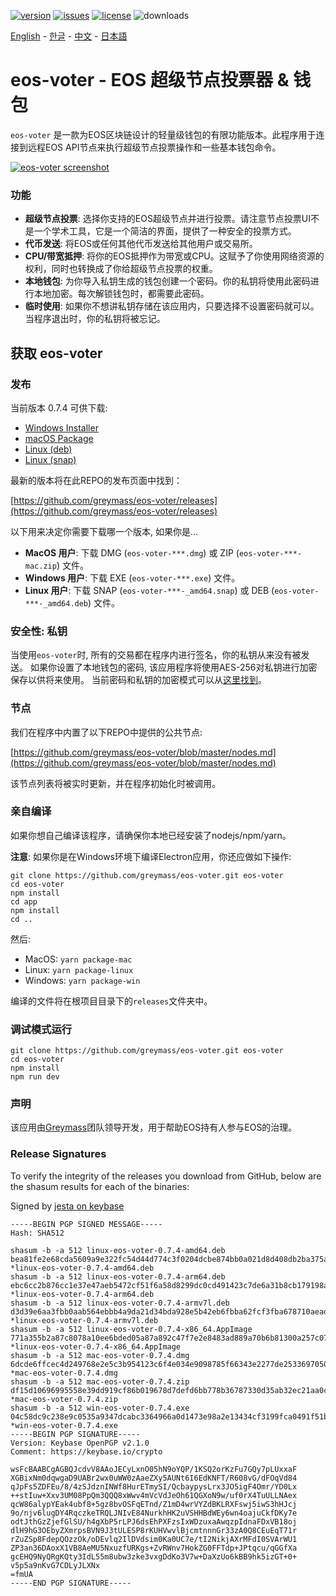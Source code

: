 [![version](https://img.shields.io/github/release/greymass/eos-voter/all.svg)](https://github.com/greymass/eos-voter/releases)
[![issues](https://img.shields.io/github/issues/greymass/eos-voter.svg)](https://github.com/greymass/eos-voter/issues)
[![license](https://img.shields.io/badge/license-MIT-blue.svg)](https://raw.githubusercontent.com/greymass/eos-voter/master/LICENSE)
![downloads](https://img.shields.io/github/downloads/greymass/eos-voter/total.svg)

[English](https://github.com/greymass/eos-voter/blob/master/README.md) - [한글](https://github.com/greymass/eos-voter/blob/master/README.kr.md) - [中文](https://github.com/greymass/eos-voter/blob/master/README.zh.md) - [日本語](https://github.com/greymass/eos-voter/blob/master/README.ja.md)

# eos-voter - EOS 超级节点投票器 & 钱包

`eos-voter` 是一款为EOS区块链设计的轻量级钱包的有限功能版本。此程序用于连接到远程EOS API节点来执行超级节点投票操作和一些基本钱包命令。

[![eos-voter screenshot](https://raw.githubusercontent.com/greymass/eos-voter/master/eos-voter.png)](https://raw.githubusercontent.com/greymass/eos-voter/master/eos-voter.png)

### 功能

- **超级节点投票**: 选择你支持的EOS超级节点并进行投票。请注意节点投票UI不是一个学术工具，它是一个简洁的界面，提供了一种安全的投票方式。
- **代币发送**: 将EOS或任何其他代币发送给其他用户或交易所。
- **CPU/带宽抵押**: 将你的EOS抵押作为带宽或CPU。这赋予了你使用网络资源的权利，同时也转换成了你给超级节点投票的权重。
- **本地钱包**: 为你导入私钥生成的钱包创建一个密码。你的私钥将使用此密码进行本地加密。每次解锁钱包时，都需要此密码。
- **临时使用**: 如果你不想讲私钥存储在该应用内，只要选择不设置密码就可以。当程序退出时，你的私钥将被忘记。

## 获取 eos-voter

### 发布

当前版本 0.7.4 可供下载:

- [Windows Installer](https://github.com/greymass/eos-voter/releases/download/v0.7.4/win-eos-voter-0.7.4.exe)
- [macOS Package](https://github.com/greymass/eos-voter/releases/download/v0.7.4/mac-eos-voter-0.7.4.dmg)
- [Linux (deb)](https://github.com/greymass/eos-voter/releases/download/v0.7.4/linux-eos-voter-0.7.4-amd64.deb)
- [Linux (snap)](https://github.com/greymass/eos-voter/releases/download/v0.7.4/linux-eos-voter-0.7.4-amd64.snap)

最新的版本将在此REPO的发布页面中找到：

[https://github.com/greymass/eos-voter/releases](https://github.com/greymass/eos-voter/releases)

以下用来决定你需要下载哪一个版本, 如果你是...

- **MacOS 用户**: 下载 DMG (`eos-voter-***.dmg`) 或 ZIP (`eos-voter-***-mac.zip`) 文件。
- **Windows 用户**: 下载 EXE (`eos-voter-***.exe`) 文件。
- **Linux 用户**: 下载 SNAP (`eos-voter-***-_amd64.snap`) 或 DEB (`eos-voter-***-_amd64.deb`) 文件。

### 安全性: 私钥

当使用`eos-voter`时, 所有的交易都在程序内进行签名，你的私钥从来没有被发送。 如果你设置了本地钱包的密码, 该应用程序将使用AES-256对私钥进行加密保存以供将来使用。 当前密码和私钥的加密模式可以从[这里找到](https://github.com/aaroncox/eos-voter/blob/master/app/shared/actions/wallet.js#L71-L86)。

### 节点

我们在程序中内置了以下REPO中提供的公共节点:

[https://github.com/greymass/eos-voter/blob/master/nodes.md](https://github.com/greymass/eos-voter/blob/master/nodes.md)

该节点列表将被实时更新，并在程序初始化时被调用。

### 亲自编译

如果你想自己编译该程序，请确保你本地已经安装了nodejs/npm/yarn。

**注意**: 如果你是在Windows环境下编译Electron应用，你还应做如下操作:

```
git clone https://github.com/greymass/eos-voter.git eos-voter
cd eos-voter
npm install
cd app
npm install
cd ..
```

然后:

- MacOS: `yarn package-mac`
- Linux: `yarn package-linux`
- Windows: `yarn package-win`

编译的文件将在根项目目录下的`releases`文件夹中。

### 调试模式运行

```
git clone https://github.com/greymass/eos-voter.git eos-voter
cd eos-voter
npm install
npm run dev
```

### 声明

该应用由[Greymass](https://greymass.com)团队领导开发，用于帮助EOS持有人参与EOS的治理。

### Release Signatures

To verify the integrity of the releases you download from GitHub, below are the shasum results for each of the binaries:

Signed by [jesta on keybase](https://keybase.io/jesta)

```
-----BEGIN PGP SIGNED MESSAGE-----
Hash: SHA512

shasum -b -a 512 linux-eos-voter-0.7.4-amd64.deb
bea81fe2e68cda5609a9e322fc54d44d774c3f0204dcbe874bb0a021d8d408db2ba375aeab984e5cc44886a66608168f6889b57f1dffce6cc266f3edc1c83d92 *linux-eos-voter-0.7.4-amd64.deb
shasum -b -a 512 linux-eos-voter-0.7.4-arm64.deb
ebc6cc2b876cc1e37e47aeb5472cf51f6a58d8299dc0cd491423c7de6a31b8cb179198ac50e4a3601c48ae87b366fddb1a89e1c7eae57c7428dfc01b60550989 *linux-eos-voter-0.7.4-arm64.deb
shasum -b -a 512 linux-eos-voter-0.7.4-armv7l.deb
d3d39e6aa3fbb0aab564ebbb4a9da21d34bda928e5b42eb6fbba62fcf3fba678710aeade713125b24b8294f3f68f236f3c32cda53e0f251135f3bd329bf236de *linux-eos-voter-0.7.4-armv7l.deb
shasum -b -a 512 linux-eos-voter-0.7.4-x86_64.AppImage
771a355b2a87c8078a10ee6bded05a87a892c47f7e2e8483ad889a70b6b81300a257c07ff99551c3bad99dc5b7e83eaa90d55fc07ab5ae5fcbd3cdf0ce0349e2 *linux-eos-voter-0.7.4-x86_64.AppImage
shasum -b -a 512 mac-eos-voter-0.7.4.dmg
6dcde6ffcec4d249768e2e5c3b954123c6f4e034e9098785f66343e2277de2533697050b9aaec684a33c2ea7c40d60fca104f86bf6809ec4cc4c41d2bfac3272 *mac-eos-voter-0.7.4.dmg
shasum -b -a 512 mac-eos-voter-0.7.4.zip
df15d10696995558e39dd919cf86b019678d7defd6bb778b36787330d35ab32ec21aa0cb4d922f3fa0fa09b98f315d1b99713e63d3251423861f783178d2a158 *mac-eos-voter-0.7.4.zip
shasum -b -a 512 win-eos-voter-0.7.4.exe
04c58dc9c238e9c0535a9347dcabc3364966a0d1473e98a2e13434cf3199fca0491f51b9a945ea2326c8ae203b04f533d730f9aa904168dcfea5b365a2c24a4d *win-eos-voter-0.7.4.exe
-----BEGIN PGP SIGNATURE-----
Version: Keybase OpenPGP v2.1.0
Comment: https://keybase.io/crypto

wsFcBAABCgAGBQJcdvV8AAoJECyLxnO05hN9oYQP/1KSQ2orKzFu7GQy7pLUxxaF
XGBixNm0dqwgaD9UABr2wx0uWW0zAaeZXy5AUNt6I6EdKNFT/R608vG/dFOqVd84
qJpFs5ZDFEu/8/4zSJdznINWf8HurETmySI/QcbaypysLrx3JO5igF4Omr/YD0Lx
++stIuw+Xxv3UM08PpQm3QQQ8xWwv4mVcVdJeOh61QGXoN9w/uf0rX4TuULLNAex
qcW86alypYEak4ubf8+5gz8bvOSFqETnd/Z1mD4wrVYZdBKLRXFswj5iwS3hHJcj
9o/njv6lugDY4RqczkeTRQLJNIvE84NurkhHK2uVSHHBdWEy6wn4oajuCkfDKy7e
odtJthGzZjefGlSU/h4gXbP5rLPJ6dsEhPXFzsIxWDzuxaAwqzpIdnaFDxVB18oj
dlH9hG3OEbyZXmrpsBVN9J3tULESP8rKUHVwvlBjcmtnnnGr33zA0Q8CEuEqT71r
rZuZSp8FdepQOzzOk/oDEvlq2IlDVdsim0Ka0UC7e/tI2NikjAXrMFdI0SVArWU1
ZP3an36DAoxX1VB8AeMU5NxuzfURKgs+ZvRWnv7HokZG0FFTdp+JPtqcu/qGGfXa
gcEHQ9NyQRgKQty3IdL55m8ubw3zke3vxgDdKo3V7w+DaXzUo6kBB9hk5izGT+0+
v5p5a9nKvG7CDLyJLXNx
=fmUA
-----END PGP SIGNATURE-----
```
